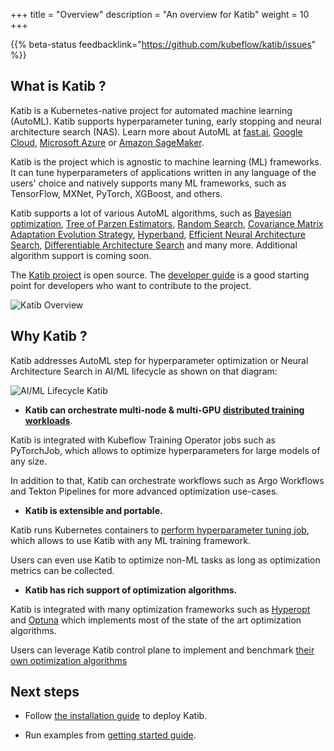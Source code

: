 +++
title = "Overview"
description = "An overview for Katib"
weight = 10
+++

{{% beta-status
  feedbacklink="https://github.com/kubeflow/katib/issues" %}}

## What is Katib ?

Katib is a Kubernetes-native project for automated machine learning (AutoML).
Katib supports hyperparameter tuning, early stopping and
neural architecture search (NAS).
Learn more about AutoML at [fast.ai](https://www.fast.ai/2018/07/16/auto-ml2/),
[Google Cloud](https://cloud.google.com/automl),
[Microsoft Azure](https://docs.microsoft.com/en-us/azure/machine-learning/concept-automated-ml#automl-in-azure-machine-learning) or
[Amazon SageMaker](https://aws.amazon.com/blogs/aws/amazon-sagemaker-autopilot-fully-managed-automatic-machine-learning/).

Katib is the project which is agnostic to machine learning (ML) frameworks.
It can tune hyperparameters of applications written in any language
of the users' choice and natively supports many ML frameworks,
such as TensorFlow, MXNet, PyTorch, XGBoost, and others.

Katib supports a lot of various AutoML algorithms, such as
[Bayesian optimization](https://arxiv.org/pdf/1012.2599.pdf),
[Tree of Parzen Estimators](https://papers.nips.cc/paper/2011/file/86e8f7ab32cfd12577bc2619bc635690-Paper.pdf),
[Random Search](https://en.wikipedia.org/wiki/Hyperparameter_optimization#Random_search),
[Covariance Matrix Adaptation Evolution Strategy](https://en.wikipedia.org/wiki/CMA-ES),
[Hyperband](https://arxiv.org/pdf/1603.06560.pdf),
[Efficient Neural Architecture Search](https://arxiv.org/abs/1802.03268),
[Differentiable Architecture Search](https://arxiv.org/abs/1806.09055)
and many more. Additional algorithm support is coming soon.

The [Katib project](https://github.com/kubeflow/katib) is open source.
The [developer guide](https://github.com/kubeflow/katib/blob/master/docs/developer-guide.md)
is a good starting point for developers who want to contribute to the project.

<img src="/docs/components/katib/images/katib-overview.drawio.png"
  alt="Katib Overview"
  class="mt-3 mb-3">

## Why Katib ?

Katib addresses AutoML step for hyperparameter optimization or Neural Architecture Search
in AI/ML lifecycle as shown on that diagram:

<img src="/docs/components/katib/images/ml-lifecycle-katib.drawio.svg"
  alt="AI/ML Lifecycle Katib"
  class="mt-3 mb-3">

- **Katib can orchestrate multi-node & multi-GPU [distributed training workloads](/docs/components/katib/user-guides/trial-template)**.

Katib is integrated with Kubeflow Training Operator jobs such as PyTorchJob, which allows to
optimize hyperparameters for large models of any size.

In addition to that, Katib can orchestrate workflows such as Argo Workflows and Tekton Pipelines
for more advanced optimization use-cases.

- **Katib is extensible and portable.**

Katib runs Kubernetes containers to [perform hyperparameter tuning job](/docs/components/katib/reference/architecture),
which allows to use Katib with any ML training framework.

Users can even use Katib to optimize non-ML tasks as long as optimization metrics can be collected.

- **Katib has rich support of optimization algorithms.**

Katib is integrated with many optimization frameworks such as [Hyperopt](https://hyperopt.github.io/hyperopt/) and
[Optuna](https://optuna.org/) which implements most of the state of the art optimization algorithms.

Users can leverage Katib control plane to implement and benchmark [their own optimization algorithms](/docs/components/katib/user-guides/hp-tuning/configure-algorithm/#use-custom-algorithm-in-katib)

## Next steps

- Follow [the installation guide](/docs/components/katib/installation/) to deploy Katib.

- Run examples from [getting started guide](/docs/components/katib/getting-started/).
